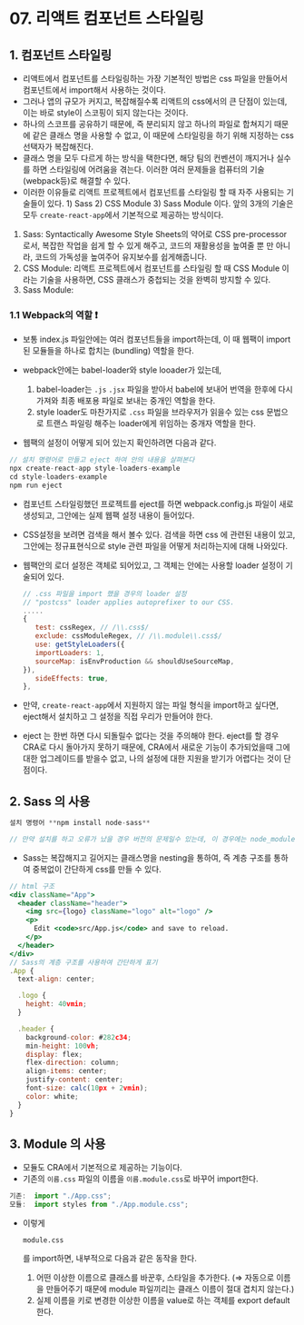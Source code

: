 # 07. 리액트 컴포넌트 스타일링



## 1. 컴포넌트 스타일링

- 리액트에서 컴포넌트를 스타일링하는 가장 기본적인 방법은 css 파일을 만들어서 컴포넌트에서 import해서 사용하는 것이다.
- 그러나 앱의 규모가 커지고, 복잡해질수록 리액트의 css에서의 큰 단점이 있는데, 이는 바로 style이 스코핑이 되지 않는다는 것이다.
- 하나의 스코프를 공유하기 때문에, 즉 분리되지 않고 하나의 파일로 합쳐지기 때문에 같은 클래스 명을 사용할 수 없고, 이 때문에 스타일링을 하기 위해 지정하는 css 선택자가 복잡해진다.
- 클래스 명을 모두 다르게 하는 방식을 택한다면, 해당 팀의 컨벤션이 깨지거나 실수를 하면 스타일링에 어려움을 겪는다. 이러한 여러 문제들을 컴퓨터의 기술(webpack등)로 해결할 수 있다.
- 이러한 이유들로 리액트 프로젝트에서 컴포넌트를 스타일링 할 때 자주 사용되는 기술들이 있다. 1) Sass  2) CSS Module  3) Sass Module 이다.  앞의 3개의 기술은 모두 `create-react-app`에서 기본적으로 제공하는 방식이다.

1. Sass: Syntactically Awesome Style Sheets의 약어로 CSS pre-processor 로서, 복잡한 작업을 쉽게 할 수 있게 해주고, 코드의 재활용성을 높여줄 뿐 만 아니라, 코드의 가독성을 높여주어 유지보수를 쉽게해줍니다.
2. CSS Module: 리액트 프로젝트에서 컴포넌트를 스타일링 할 때 CSS Module 이라는 기술을 사용하면, CSS 클래스가 중첩되는 것을 완벽히 방지할 수 있다.
3. Sass Module:

### 1.1 Webpack의 역할 ❗

- 보통 index.js 파일안에는 여러 컴포넌트들을 import하는데, 이 때 웹팩이 import 된 모듈들을 하나로 합치는 (bundling) 역할을 한다.

- webpack안에는 babel-loader와 style looader가 있는데,
  1. babel-loader는 `.js` `.jsx` 파일을 받아서 babel에 보내어 번역을 한후에 다시 가져와 최종 배포용 파일로 보내는 중개인 역할을 한다.
  2. style loader도 마찬가지로 `.css` 파일을 브라우저가 읽을수 있는 css 문법으로 트랜스 파일링 해주는 loader에게 위임하는 중개자 역할을 한다.
- 웹팩의 설정이 어떻게 되어 있는지 확인하려면 다음과 같다.

```jsx
// 설치 명령어로 만들고 eject 하여 안의 내용을 살펴본다
npx create-react-app style-loaders-example
cd style-loaders-example
npm run eject
```

- 컴포넌트 스타일링했던 프로젝트를 eject를 하면 webpack.config.js 파일이 새로 생성되고, 그안에는 실제 웹팩 설정 내용이 들어있다.

- CSS설정을 보려면 검색을 해서 볼수 있다. 검색을 하면 css 에 관련된 내용이 있고, 그안에는 정규표현식으로 style 관련 파일을 어떻게 처리하는지에 대해 나와있다.

- 웹팩안의 로더 설정은 객체로 되어있고, 그 객체는 안에는 사용할 loader 설정이 기술되어 있다.

  ```jsx
  // .css 파일을 import 했을 경우의 loader 설정
  // "postcss" loader applies autoprefixer to our CSS.
  .....
  {
     test: cssRegex, // /\\.css$/
     exclude: cssModuleRegex, // /\\.module\\.css$/
     use: getStyleLoaders({
     importLoaders: 1,
     sourceMap: isEnvProduction && shouldUseSourceMap,
  }),
     sideEffects: true,
  },
  ```

- 만약, `create-react-app`에서 지원하지 않는 파일 형식을 import하고 싶다면, eject해서 설치하고 그 설정을 직접 우리가 만들어야 한다.

- eject 는 한번 하면 다시 되돌릴수 없다는 것을 주의해야 한다. eject를 할 경우 CRA로 다시 돌아가지 못하기 때문에, CRA에서 새로운 기능이 추가되었을때 그에 대한 업그레이드를 받을수 없고, 나의 설정에 대한 지원을 받기가 어렵다는 것이 단점이다.

## 2. Sass 의 사용

```jsx
설치 명령어 **npm install node-sass** 

// 만약 설치를 하고 오류가 났을 경우 버전의 문제일수 있는데, 이 경우에는 node_modules 폴더를 삭제하고 package.json 파일의 node-sass 버전을 원하는 버전으로 수정한 후에 다시 터미널에서 npm i 를 실행한다.
```

- Sass는 복잡해지고 길어지는 클래스명을 nesting을 통하여, 즉 계층 구조를 통하여 중복없이 간단하게 css를 만들 수 있다.

```jsx
// html 구조
<div className="App">
  <header className="header">
    <img src={logo} className="logo" alt="logo" />
    <p>
      Edit <code>src/App.js</code> and save to reload.
    </p>
  </header>
</div>
// Sass의 계층 구조를 사용하여 간단하게 표기
.App {
  text-align: center;

  .logo {
    height: 40vmin;
  }

  .header {
    background-color: #282c34;
    min-height: 100vh;
    display: flex;
    flex-direction: column;
    align-items: center;
    justify-content: center;
    font-size: calc(10px + 2vmin);
    color: white;
  }
}
```

## 3. Module 의 사용

- 모듈도 CRA에서 기본적으로 제공하는 기능이다.
- 기존의 `이름.css` 파일의 이름을 `이름.module.css`로 바꾸어 import한다.

```jsx
기존:  import "./App.css";
모듈:  import styles from "./App.module.css";
```

- 이렇게 

  ```
  module.css
  ```

  를 import하면, 내부적으로 다음과 같은 동작을 한다.

  1. 어떤 이상한 이름으로 클래스를 바꾼후, 스타일을 추가한다. (⇒ 자동으로 이름을 만들어주기 때문에 module 파일끼리는 클래스 이름이 절대 겹치지 않는다.)
  2. 실제 이름을 키로 변경한 이상한 이름을 value로 하는 객체를 export default 한다.